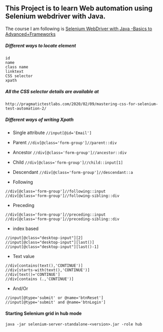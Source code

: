 
## This Project is to learn Web automation using Selenium webdriver with Java.

The course I am following is 
[Selenium WebDriver with Java -Basics to Advanced+Frameworks](https://www.udemy.com/course/selenium-real-time-examplesinterview-questions/)

##### Different ways to locate element
    
    id
    name
    class name
    linktext
    CSS selector
    xpath

#####  All the CSS selector details are available at

```http://pragmatictestlabs.com/2020/02/09/mastering-css-for-selenium-test-automation-2/```

##### Different ways of writing Xpath  
* Single attribute `//input[@id='Email']`
* Parent `//div[@class='form-group']//parent::div`
* Ancestor `//div[@class='form-group']//ancestor::div`
* Child `//div[@class='form-group']//child::input[1]`
* Descendant `//div[@class='form-group']//descendant::a`

* Following 
```
//div[@class='form-group']//following::input
//div[@class='form-group']//following-sibling::div 
```
* Preceding
```
//div[@class='form-group']//preceding::input
//div[@class='form-group']//preceding-sibling::div
```
* index based
```
//input[@class="desktop-input"][2]
//input[@class="desktop-input"][last()]
//input[@class="desktop-input"][last()-1]
```
* Text value
```
//div[contains(text(),'CONTINUE')]
//div[starts-with(text(),'CONTINUE')]
//div[text()='CONTINUE']
//div[contains (.,'CONTINUE')]
```
* And/Or
```
//input[@type='submit' or @name='btnReset']
//input[@type='submit' and @name='btnLogin']
 ```
 
#### Starting Selenium grid in hub mode
 
  ```java -jar selenium-server-standalone-<version>.jar -role hub```
